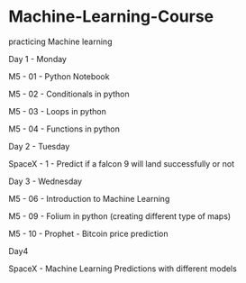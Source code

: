 # Machine-Learning-Course
practicing Machine learning

Day 1 - Monday

M5 - 01 - Python Notebook

M5 - 02 - Conditionals in python

M5 - 03 - Loops in python

M5 - 04 - Functions in python

Day 2 - Tuesday

SpaceX - 1 - Predict if a falcon 9 will land successfully or not

Day 3 - Wednesday

M5 - 06 - Introduction to Machine Learning

M5 - 09 - Folium in python (creating different type of maps)

M5 - 10 - Prophet - Bitcoin price prediction

Day4

SpaceX - Machine Learning Predictions with different models 
